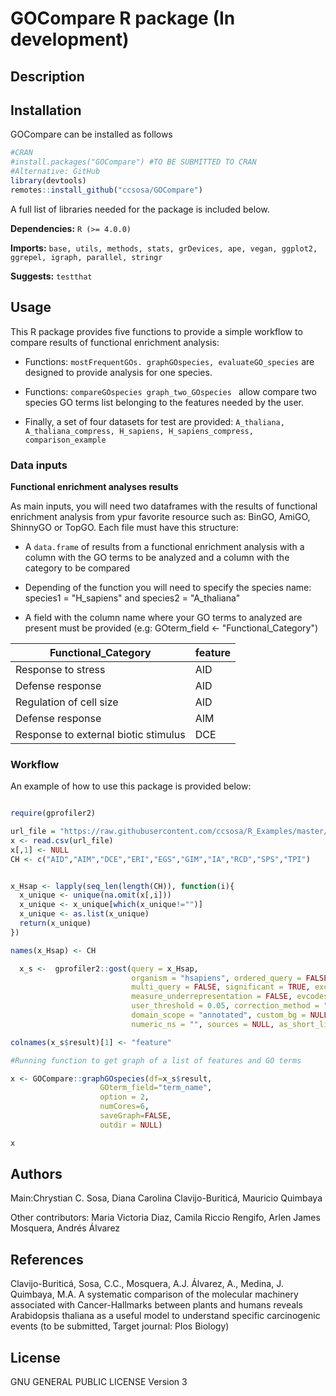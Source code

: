 # GOCompare R package (In development)

## Description

## Installation
GOCompare can be installed as follows
```r
#CRAN
#install.packages("GOCompare") #TO BE SUBMITTED TO CRAN
#Alternative: GitHub
library(devtools)
remotes::install_github("ccsosa/GOCompare")
```
A full list of libraries needed for the package is included below.

**Dependencies:** `R (>= 4.0.0)`

**Imports:** `base, utils, methods, stats, grDevices, ape, vegan, ggplot2, ggrepel, igraph, parallel, stringr`

**Suggests:** `testthat`


## Usage

This R package provides five functions to provide a simple workflow to compare results of functional enrichment analysis:

- Functions: `mostFrequentGOs. graphGOspecies, evaluateGO_species` are designed to provide analysis for one species.

- Functions: `compareGOspecies graph_two_GOspecies ` allow compare two species GO terms list belonging to the features needed by the user.

- Finally, a set of four datasets for test are provided: `A_thaliana, A_thaliana_compress, H_sapiens, H_sapiens_compress, comparison_example`


### Data inputs
**Functional enrichment analyses results**

As main inputs, you will need two dataframes with the results of functional enrichment analysis from ypur favorite resource such as:
BinGO, AmiGO, ShinnyGO or TopGO.
Each file  must have this structure:

- A `data.frame` of results from a functional enrichment analysis with a column with the GO terms to be analyzed and a 
column with the category to be compared

- Depending of the function you will need to specify the species name: species1 = "H_sapiens" and species2 = "A_thaliana" 

-  A field with the column name where your GO terms to analyzed are present must be provided (e.g: GOterm_field <- "Functional_Category")


Functional_Category | feature
------------ | -------------
Response to stress | AID
Defense response | AID
Regulation of cell size  | AID
Defense response | AIM
Response to external biotic stimulus  | DCE



### Workflow
An example of how to use this package is provided below:

```r

require(gprofiler2)

url_file = "https://raw.githubusercontent.com/ccsosa/R_Examples/master/Hallmarks_of_Cancer_AT.csv"
x <- read.csv(url_file)
x[,1] <- NULL
CH <- c("AID","AIM","DCE","ERI","EGS","GIM","IA","RCD","SPS","TPI")


x_Hsap <- lapply(seq_len(length(CH)), function(i){
  x_unique <- unique(na.omit(x[,i]))
  x_unique <- x_unique[which(x_unique!="")]
  x_unique <- as.list(x_unique)
  return(x_unique)
})

names(x_Hsap) <- CH

  x_s <-  gprofiler2::gost(query = x_Hsap,
                           organism = "hsapiens", ordered_query = FALSE,
                           multi_query = FALSE, significant = TRUE, exclude_iea = FALSE,
                           measure_underrepresentation = FALSE, evcodes = FALSE,
                           user_threshold = 0.05, correction_method = "g_SCS",
                           domain_scope = "annotated", custom_bg = NULL,
                           numeric_ns = "", sources = NULL, as_short_link = FALSE)

colnames(x_s$result)[1] <- "feature"

#Running function to get graph of a list of features and GO terms

x <- GOCompare::graphGOspecies(df=x_s$result,
                    GOterm_field="term_name",
                    option = 2,
                    numCores=6,
                    saveGraph=FALSE,
                    outdir = NULL)

x

```

## Authors
Main:Chrystian C. Sosa, Diana Carolina Clavijo-Buriticá, Mauricio Quimbaya

Other contributors: Maria Victoria Diaz, Camila Riccio Rengifo, Arlen James Mosquera, Andrés Álvarez

## References

Clavijo-Buriticá, Sosa, C.C., Mosquera, A.J. Álvarez, A., Medina, J. Quimbaya, M.A. A systematic comparison of the molecular machinery associated with Cancer-Hallmarks between plants and humans reveals Arabidopsis thaliana as a useful model to understand specific carcinogenic events (to be submitted, Target journal: Plos Biology)
 
 
## License
GNU GENERAL PUBLIC LICENSE Version 3
